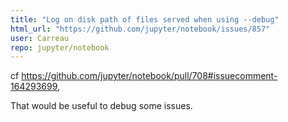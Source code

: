 ```yaml
---
title: "Log on disk path of files served when using --debug"
html_url: "https://github.com/jupyter/notebook/issues/857"
user: Carreau
repo: jupyter/notebook
---
```


cf https://github.com/jupyter/notebook/pull/708#issuecomment-164293699, 

That would be useful to debug some issues. 
